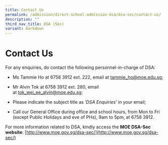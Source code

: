 ```yaml
---
title: Contact Us
permalink: /admission/direct-school-admission-dsa/dsa-sec/contact-us/
description: ""
third_nav_title: DSA (Sec)
variant: markdown
---
```

# **Contact Us**

For any enquiries, do contact the following personnel-in-charge of DSA:

*   Ms Tammie Ho at 6758 3912 ext. 222, email at tammie_ho@moe.edu.sg;

*   Mr Alvin Tok at 6758 3912 ext. 280, email at tok_wei_ee_alvin@moe.edu.sg;

*   Please indicate the subject title as ‘*DSA Enquiries*’ in your email;

*   Call our General Office during office and school hours, from Mon to Fri (except Public Holidays and eve of PHs), 9am to 5pm, at 6758 3912.

For more information related to DSA, kindly access the **MOE DSA-Sec website**: [http://www.moe.gov.sg/dsa-sec/](http://www.moe.gov.sg/dsa-sec/)